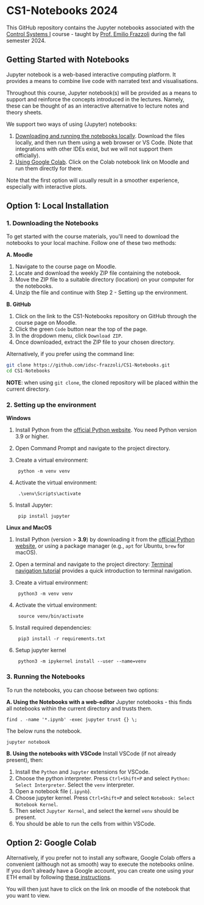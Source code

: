# CS1-Notebooks 2024

This GitHub repository contains the Jupyter notebooks associated with the [Control Systems I](https://idsc.ethz.ch/education/lectures/control-systems-i.html) course - taught by [Prof. Emilio Frazzoli](https://idsc.ethz.ch/research-frazzoli/people/person-detail.MjI0MDM0.TGlzdC8yNjg5LDQ4ODg4MTE2Mw==.html) during the fall semester 2024.


## Getting Started with Notebooks

Jupyter notebook is a web-based interactive computing platform. It provides a means to combine live code with narrated text and visualisations. 

Throughout this course, Jupyter notebook(s) will be provided as a means to support and reinforce the concepts introduced in the lectures. Namely, these can be thought of as an interactive alternative to lecture notes and theory sheets. 

We support two ways of using (Jupyter) notebooks:

1. <u>Downloading and running the notebooks locally</u>. Download the files locally, and then run them using a web browser or VS Code. (Note that integrations with other IDEs exist, but we will not support them officially).
2. <u>Using Google Colab</u>. Click on the Colab notebook link on Moodle and run them directly for there.

Note that the first option will usually result in a smoother experience, especially with interactive plots.

## Option 1: Local Installation

### 1. Downloading the Notebooks

To get started with the course materials, you'll need to download the notebooks to your local machine. Follow one of these two methods:

**A. Moodle**

1. Navigate to the course page on Moodle.
2. Locate and download the weekly ZIP file containing the notebook.
3. Move the ZIP file to a suitable directory (location) on your computer for the notebooks.
4. Unzip the file and continue with Step 2 - Setting up the environment. 

**B. GitHub**

1. Click on the link to the CS1-Notebooks repository on GitHub through the course page on Moodle.
2. Click the green `Code` button near the top of the page.
3. In the dropdown menu, click `Download ZIP`.
4. Once downloaded, extract the ZIP file to your chosen directory.

Alternatively, if you prefer using the command line:

```bash
git clone https://github.com/idsc-frazzoli/CS1-Notebooks.git
cd CS1-Notebooks
```

**NOTE**: when using ``git clone``, the cloned repository will be placed within the current directory. 

### 2. Setting up the environment

**Windows**

1. Install Python from the [official Python website](https://www.python.org/downloads/). You need Python version 3.9 or higher.
2. Open Command Prompt and navigate to the project directory.
3. Create a virtual environment:

        python -m venv venv

4. Activate the virtual environment:

        .\venv\Scripts\activate

5. Install Jupyter:

        pip install jupyter

**Linux and MacOS**

1. Install Python (version > **3.9**) by downloading it from the [official Python website](https://www.python.org/downloads/), or using a package manager (e.g., `apt` for Ubuntu, `brew` for macOS).
2. Open a terminal and navigate to the project directory:
   [Terminal navigation tutorial](https://frontend.turing.edu/lessons/module-1/getting-around-in-the-terminal.html) provides a quick introduction to terminal navigation. 
3. Create a virtual environment:

        python3 -m venv venv

4. Activate the virtual environment:

        source venv/bin/activate

5. Install required dependencies:

        pip3 install -r requirements.txt

6. Setup jupyter kernel

        python3 -m ipykernel install --user --name=venv

### 3. Running the Notebooks

To run the notebooks, you can choose between two options:

**A. Using the Notebooks with a web-editor**
Jupyter notebooks - this finds all notebooks within the current directory and trusts them. 

    find . -name '*.ipynb' -exec jupyter trust {} \;

The below runs the notebook. 

    jupyter notebook

**B. Using the notebooks with VSCode**
Install VSCode (if not already present), then:
1. Install the `Python` and `Jupyter` extensions for VSCode. 
2. Choose the python interpreter. Press `Ctrl+Shift+P` and select `Python: Select Interpreter`. Select the `venv` interpreter.
3. Open a notebook file (`.ipynb`). 
4. Choose jupyter kernel. Press `Ctrl+Shift+P` and select `Notebook: Select Notebook Kernel`.
5. Then select `Jupyter Kernel`, and select the kernel `venv` should be present. 
6. You should be able to run the cells from within VSCode. 

## Option 2: Google Colab

Alternatively, if you prefer not to install any software, Google Colab offers a convenient (although not as smooth) way to execute the notebooks online. If you don't already have a Google account, you can create one using your ETH email by following [these instructions](https://unlimited.ethz.ch/display/itkb/Google+Workspace).

You will then just have to click on the link on moodle of the notebook that you want to view.

